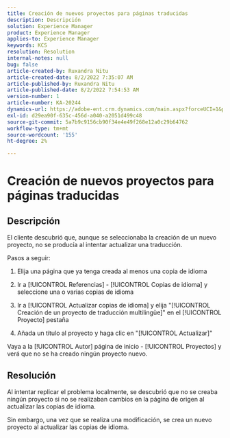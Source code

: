 ```yaml
---
title: Creación de nuevos proyectos para páginas traducidas
description: Descripción
solution: Experience Manager
product: Experience Manager
applies-to: Experience Manager
keywords: KCS
resolution: Resolution
internal-notes: null
bug: false
article-created-by: Ruxandra Nitu
article-created-date: 8/2/2022 7:35:07 AM
article-published-by: Ruxandra Nitu
article-published-date: 8/2/2022 7:54:53 AM
version-number: 1
article-number: KA-20244
dynamics-url: https://adobe-ent.crm.dynamics.com/main.aspx?forceUCI=1&pagetype=entityrecord&etn=knowledgearticle&id=113b629f-3512-ed11-b83d-0022480867bd
exl-id: d29ea90f-635c-456d-a040-a2051d499c48
source-git-commit: 5a7b9c9156cb90f34e4e49f268e12a0c29b64762
workflow-type: tm+mt
source-wordcount: '155'
ht-degree: 2%

---
```


# Creación de nuevos proyectos para páginas traducidas

## Descripción


El cliente descubrió que, aunque se seleccionaba la creación de un nuevo proyecto, no se producía al intentar actualizar una traducción.

Pasos a seguir:

1. Elija una página que ya tenga creada al menos una copia de idioma

2. Ir a [!UICONTROL Referencias] - [!UICONTROL Copias de idioma] y seleccione una o varias copias de idioma

3. Ir a [!UICONTROL Actualizar copias de idioma] y elija &quot;[!UICONTROL Creación de un proyecto de traducción multilingüe]&quot; en el [!UICONTROL Proyecto] pestaña

4. Añada un título al proyecto y haga clic en &quot;[!UICONTROL Actualizar]&quot;

Vaya a la [!UICONTROL Autor] página de inicio - [!UICONTROL Proyectos] y verá que no se ha creado ningún proyecto nuevo.


## Resolución


Al intentar replicar el problema localmente, se descubrió que no se creaba ningún proyecto si no se realizaban cambios en la página de origen al actualizar las copias de idioma.

Sin embargo, una vez que se realiza una modificación, se crea un nuevo proyecto al actualizar las copias de idioma.
